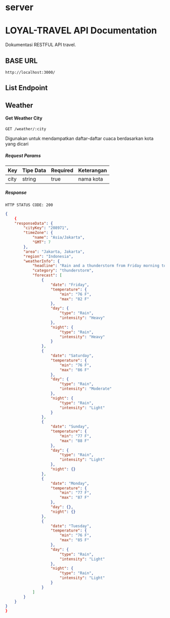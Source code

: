 # server

# LOYAL-TRAVEL API Documentation

Dokumentasi RESTFUL API travel.

## BASE URL

```http
http://localhost:3000/
```

## List Endpoint

## Weather

####  Get Weather City

```http
GET /weather/:city
```
Digunakan untuk mendampatkan daftar-daftar cuaca berdasarkan kota yang dicari

##### Request Params

| Key      | Tipe Data | Required | Keterangan                  |
| -------- | --------- | -------- | --------------------------- |
| city     | string    | true     | nama kota                   |

##### Response
```http
HTTP STATUS CODE: 200
```
```json
{
    {
    "responseData": {
        "cityKey": "208971",
        "timeZone": {
            "name": "Asia/Jakarta",
            "GMT": 7
        },
        "area": "Jakarta, Jakarta",
        "region": "Indonesia",
        "weatherInfo": {
            "headline": "Rain and a thunderstorm from Friday morning to 										 Friday evening can lead to flooding",
            "category": "thunderstorm",
            "forecast": [
                {
                    "date": "Friday",
                    "temperature": {
                        "min": "76 F",
                        "max": "82 F"
                    },
                    "day": {
                        "type": "Rain",
                        "intensity": "Heavy"
                    },
                    "night": {
                        "type": "Rain",
                        "intensity": "Heavy"
                    }
                },
                {
                    "date": "Saturday",
                    "temperature": {
                        "min": "76 F",
                        "max": "86 F"
                    },
                    "day": {
                        "type": "Rain",
                        "intensity": "Moderate"
                    },
                    "night": {
                        "type": "Rain",
                        "intensity": "Light"
                    }
                },
                {
                    "date": "Sunday",
                    "temperature": {
                        "min": "77 F",
                        "max": "88 F"
                    },
                    "day": {
                        "type": "Rain",
                        "intensity": "Light"
                    },
                    "night": {}
                },
                {
                    "date": "Monday",
                    "temperature": {
                        "min": "77 F",
                        "max": "87 F"
                    },
                    "day": {},
                    "night": {}
                },
                {
                    "date": "Tuesday",
                    "temperature": {
                        "min": "76 F",
                        "max": "85 F"
                    },
                    "day": {
                        "type": "Rain",
                        "intensity": "Light"
                    },
                    "night": {
                        "type": "Rain",
                        "intensity": "Light"
                    }
                }
            ]
        }
    }
}
}
```